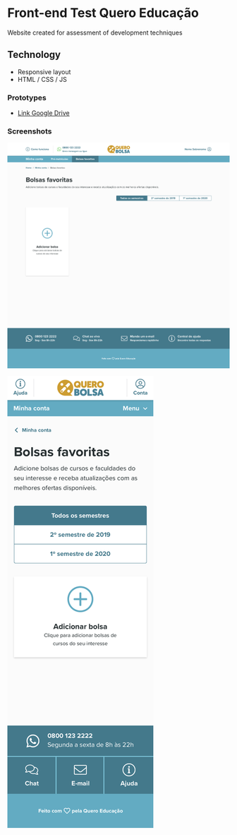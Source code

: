 # Front-end Test Quero Educação
Website created for assessment of development techniques

## Technology
* Responsive layout
* HTML / CSS / JS

### Prototypes
- <a href="https://drive.google.com/drive/folders/1W-tYS90OG4Jn7QiWQ9pTU6b2U64_PijO">Link Google Drive</a>

### Screenshots
![Screenshot Desktop](./design/home-desktop.png)

![Screenshot Mobile](./design/home-mobile.png)
